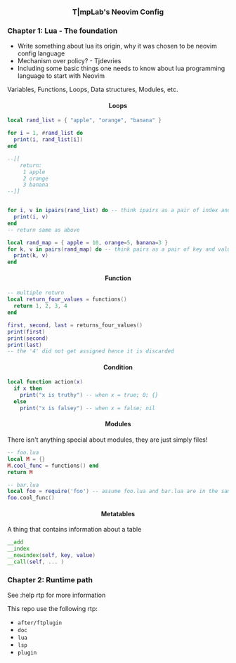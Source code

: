<h3 align="center"> T|mpLab's Neovim Config </h3>

### Chapter 1: Lua - The foundation

- Write something about lua its origin, why it was chosen to be neovim config language
- Mechanism over policy? - Tjdevries
- Including some basic things one needs to know about lua programming language to start with Neovim

Variables, Functions, Loops, Data structures, Modules, etc.

<h4 align="center">Loops</h4>

```lua
local rand_list = { "apple", "orange", "banana" }

for i = 1, #rand_list do
  print(i, rand_list[i])
end

--[[
    return:
     1 apple
     2 orange
     3 banana
--]]


for i, v in ipairs(rand_list) do -- think ipairs as a pair of index and value
  print(i, v)
end
-- return same as above

local rand_map = { apple = 10, orange=5, banana=3 }
for k, v in pairs(rand_map) do -- think pairs as a pair of key and value
  print(k, v)
end
```

<h4 align="center">Function</h4>

```lua
-- multiple return
local return_four_values = functions()
  return 1, 2, 3, 4
end

first, second, last = returns_four_values()
print(first)
print(second)
print(last)
-- the '4' did not get assigned hence it is discarded
```

<h4 align="center">Condition</h4>

```lua
local function action(x)
  if x then
    print("x is truthy") -- when x = true; 0; {}
  else
    print("x is falsey") -- when x = false; nil
```

<h4 align="center">Modules</h4>

There isn't anything special about modules, they are just simply files!

```lua
-- foo.lua
local M = {}
M.cool_func = functions() end
return M
```

```lua
-- bar.lua
local foo = require('foo') -- assume foo.lua and bar.lua are in the same directories
foo.cool_func()
```

<h4 align="center">Metatables</h4>

A thing that contains information about a table

```lua
__add
__index
__newindex(self, key, value)
__call(self, ... )
```

### Chapter 2: Runtime path

See :help rtp for more information

This repo use the following rtp:

- `after/ftplugin`
- `doc`
- `lua`
- `lsp`
- `plugin`

$\:$
